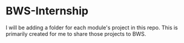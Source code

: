 # BWS-Internship
I will be adding a folder for each module's project in this repo. This is primarily created for me to share those projects to BWS.
